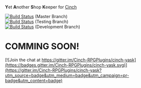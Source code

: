 **Y**et **A**nother **S**hop **K**eeper for [Cinch][cinchrb]  

[![Build Status](https://travis-ci.org/Cinch-RPGPlugins/cinch-yask.svg?branch=master)](https://travis-ci.org/Cinch-RPGPlugins/cinch-yask) (Master Branch)  
[![Build Status](https://travis-ci.org/Cinch-RPGPlugins/cinch-yask.svg?branch=testing)](https://travis-ci.org/Cinch-RPGPlugins/cinch-yask) (Testing Branch)  
[![Build Status](https://travis-ci.org/Cinch-RPGPlugins/cinch-yask.svg?branch=development)](https://travis-ci.org/Cinch-RPGPlugins/cinch-yask) (Development Branch)  

# COMMING SOON!

[![Join the chat at https://gitter.im/Cinch-RPGPlugins/cinch-yask](https://badges.gitter.im/Cinch-RPGPlugins/cinch-yask.svg)](https://gitter.im/Cinch-RPGPlugins/cinch-yask?utm_source=badge&utm_medium=badge&utm_campaign=pr-badge&utm_content=badge)

[cinchrb]: https://github.com/cinchrb/cinch
